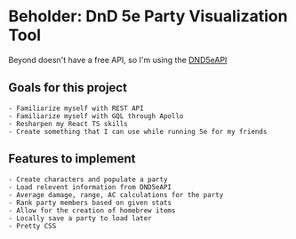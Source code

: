 # Beholder: DnD 5e Party Visualization Tool
   Beyond doesn't have a free API, so I'm using the [DND5eAPI](http://www.dnd5eapi.co/#)

## Goals for this project

    - Familiarize myself with REST API
    - Familiarize myself with GQL through Apollo
    - Resharpen my React TS skills
    - Create something that I can use while running 5e for my friends


## Features to implement

    - Create characters and populate a party
    - Load relevent information from DND5eAPI
    - Average damage, range, AC calculations for the party
    - Rank party members based on given stats
    - Allow for the creation of homebrew items
    - Locally save a party to load later
    - Pretty CSS
